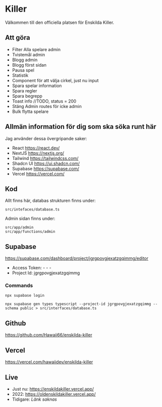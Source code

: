 # Killer

Välkommen till den officiella platsen för Enskilda Killer.

## Att göra

- Filter Alla spelare admin
- Tvistemål admin
- Blogg admin
- Blogg först sidan
- Pausa spel
- Statistik
- Component för att välja cirkel, just nu input
- Spara spelar information
- Spara regler
- Spara begrepp
- Toast info //TODO, status = 200
- Stäng Admin routes för icke admin
- Bulk flytta spelare

## Allmän information för dig som ska söka runt här

Jag använder dessa övergripande saker:

- React https://react.dev/
- NextJS https://nextjs.org/
- Tailwind https://tailwindcss.com/
- Shadcn UI https://ui.shadcn.com/
- Supabase https://supabase.com/
- Vercel https://vercel.com/

## Kod

Allt finns här, databas strukturen finns under:

```
src/intefaces/database.ts
```

Admin sidan finns under:

```
src/app/admin
src/app/functions/admin
```

## Supabase

https://supabase.com/dashboard/project/jgrgpovgjexatzgqimmg/editor

- Access Token: - - -
- Project Id: jgrgpovgjexatzgqimmg

### Commands

```
npx supabase login
```

```
npx supabase gen types typescript --project-id jgrgpovgjexatzgqimmg --schema public > src/interfaces/database.ts
```

## Github

https://github.com/Hawaii66/enskilda-killer

## Vercel

https://vercel.com/hawaiidev/enskilda-killer

## Live

- Just nu: https://enskildakiller.vercel.app/
- 2022: https://oldenskildakiller.vercel.app/
- Tidigare: <i>Länk saknas</i>
